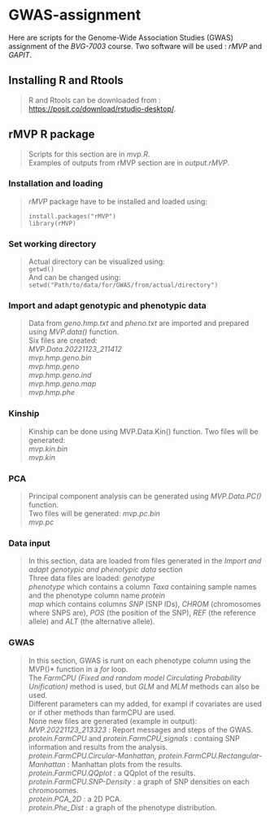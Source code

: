 # GWAS-assignment  
Here are scripts for the Genome-Wide Association Studies (GWAS) assignment of the *BVG-7003* course. Two software will be used : *rMVP* and *GAPIT*.  

## Installing R and Rtools  
> R and Rtools can be downloaded from : https://posit.co/download/rstudio-desktop/.

## rMVP R package 
> Scripts for this section are in *mvp.R*.  
> Examples of outputs from rMVP section are in *output.rMVP*.  

### Installation and loading  
> *rMVP* package have to be installed and loaded using:  
> ```
> install.packages("rMVP")  
> library(rMVP)  
> ```  

### Set working directory  
> Actual directory can be visualized using:  
> `getwd()`  
> And can be changed using:  
> `setwd("Path/to/data/for/GWAS/from/actual/directory")`  

### Import and adapt genotypic and phenotypic data
> Data from *geno.hmp.txt* and *pheno.txt* are imported and prepared using *MVP.data()* function.  
> Six files are created:    
> *MVP.Data.20221123_211412*  
> *mvp.hmp.geno.bin*  
> *mvp.hmp.geno*  
> *mvp.hmp.geno.ind*  
> *mvp.hmp.geno.map*  
> *mvp.hmp.phe*  

### Kinship  
> Kinship can be done using MVP.Data.Kin() function.
> Two files will be generated:  
> *mvp.kin.bin*  
> *mvp.kin*  

### PCA
> Principal component analysis can be generated using *MVP.Data.PC()* function.  
> Two files will be generated:
> *mvp.pc.bin*  
> *mvp.pc*  

### Data input  
> In this section, data are loaded from files generated in the *Import and adapt genotypic and phenotypic data* section  
> Three data files are loaded:
> *genotype*  
> *phenotype* which contains a column *Taxa* containing sample names and the phenotype column name *protein*  
> *map* which contains columns *SNP* (SNP IDs), *CHROM* (chromosomes where SNPS are), *POS* (the position of the SNP), *REF* (the reference allele) and *ALT* (the alternative allele).  

### GWAS 
> In this section, GWAS is runt on each phenotype column using the MVP()* function in a *for* loop.  
> The *FarmCPU (Fixed and random model Circulating Probability Unification)*  method is used, but *GLM* and *MLM* methods can also be used.  
> Different parameters can my added, for exampl if covariates are used or if other methods than farmCPU are used.  
> None new files are generated (example in output):  
> *MVP.20221123_213323* : Report messages and steps of the GWAS.  
> *protein.FarmCPU* and *protein.FarmCPU_signals* : containg SNP information and results from the analysis.  
> *protein.FarmCPU.Circular-Manhattan*, *protein.FarmCPU.Rectangular-Manhattan* : Manhattan plots from the results.  
> *protein.FarmCPU.QQplot* : a QQplot of the results.  
> *protein.FarmCPU.SNP-Density* : a graph of SNP densities on each chromosomes.  
> *protein.PCA_2D* : a 2D PCA.  
> *protein.Phe_Dist* : a graph of the phenotype distribution.  
